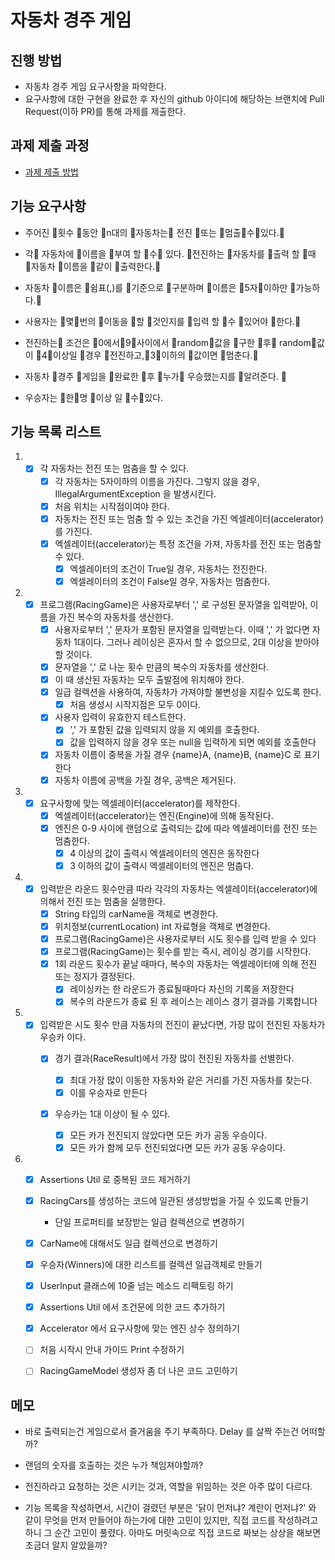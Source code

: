 # 자동차 경주 게임
## 진행 방법
* 자동차 경주 게임 요구사항을 파악한다.
* 요구사항에 대한 구현을 완료한 후 자신의 github 아이디에 해당하는 브랜치에 Pull Request(이하 PR)를 통해 과제를 제출한다.

## 과제 제출 과정
* [과제 제출 방법](https://github.com/next-step/nextstep-docs/tree/master/precourse)



## 기능 요구사항

- 주어진 횟수 동안 n대의 자동차는 전진 또는 멈출수있다.

- 각 자동차에 이름을 부여 할 수 있다. 전진하는 자동차를 출력 할 때 자동차 이름을 같이 출력한다.

- 자동차 이름은 쉼표(,)를 기준으로 구분하며 이름은 5자이하만 가능하다.

- 사용자는 몇번의 이동을 할 것인지를 입력 할 수 있어야 한다.

- 전진하는 조건은 0에서9사이에서 random값을 구한 후 random값이 4이상일 경우 전진하고,3이하의 값이면 멈춘다.

- 자동차 경주 게임을 완료한 후 누가 우승했는지를 알려준다. 
- 우승자는 한명 이상 일 수있다.



## 기능 목록 리스트

1. - [x] 각 자동차는 전진 또는 멈춤을 할 수 있다.
     - [x] 각 자동차는 5자이하의 이름을 가진다. 그렇지 않을 경우, IllegalArgumentException 을 발생시킨다.
     - [x] 처음 위치는 시작점이여야 한다.
     - [x] 자동차는 전진 또는 멈춤 할 수 있는 조건을 가진 엑셀레이터(accelerator)를 가진다.
     - [x] 엑셀레이터(accelerator)는 특정 조건을 가져, 자동차를 전진 또는 멈춤할 수 있다.
       - [x] 엑셀레이터의 조건이 True일 경우, 자동차는 전진한다.
       - [x] 엑셀레이터의 조건이 False일 경우, 자동차는 멈춤한다.
   
2. - [x] 프로그램(RacingGame)은 사용자로부터 ',' 로 구성된 문자열을 입력받아, 이름을 가진 복수의 자동차를 생산한다.
     - [x] 사용자로부터 ',' 문자가 포함된 문자열을 입력받는다. 이때 ',' 가 없다면 자동차 1대이다. 그러나 레이싱은 혼자서 할 수 없으므로, 2대 이상을 받아야 할 것이다.
     - [x] 문자열을 ',' 로 나눈 횟수 만큼의 복수의 자동차를 생산한다.
     - [x] 이 때 생산된 자동차는 모두 출발점에 위치해야 한다.
     - [x] 일급 컬렉션을 사용하여, 자동차가 가져야할 불변성을 지킬수 있도록 한다.
       - [x] 처음 생성시 시작지점은 모두 0이다.
     - [x] 사용자 입력이 유효한지 테스트한다.
       - [x] ',' 가 포함된 값을 입력되지 않을 지 예외를 호출한다.
       - [x] 값을 입력하지 않을 경우 또는 null을 입력하게 되면 예외를 호출한다
     - [x] 자동차 이름이 중복을 가질 경우 {name}A, {name}B, {name}C 로 표기한다
     - [x] 자동차 이름에 공백을 가질 경우, 공백은 제거된다.
   
3. - [x] 요구사항에 맞는 엑셀레이터(accelerator)를 제작한다.
     - [x] 엑셀레이터(accelerator)는 엔진(Engine)에 의해 동작된다.
     - [x] 엔진은 0-9 사이에 랜덤으로 출력되는 값에 따라 엑셀레이터를 전진 또는 멈춤한다.
       - [x] 4 이상의 값이 출력시 엑셀레이터의 엔진은 동작한다
       - [x] 3 이하의 값이 출력시 엑셀레이터의 엔진은 멈춥다.

4. - [x] 입력받은 라운드 횟수만큼 따라 각각의 자동차는 엑셀레이터(accelerator)에 의해서 전진 또는 멈춤을 실행한다.
     - [x] String 타입의 carName을 객체로 변경한다.
     - [x] 위치정보(currentLocation) int 자료형을 객체로 변경한다.
     - [x] 프로그램(RacingGame)은 사용자로부터 시도 횟수를 입력 받을 수 있다
     - [x] 프로그램(RacingGame)는 횟수를 받는 즉시, 레이싱 경기를 시작한다.
     - [x] 1회 라운드 횟수가 끝날 때마다, 복수의 자동차는 엑셀레이터에 의해 전진 또는 정지가 결정된다.
       - [x] 레이싱카는 한 라운드가 종료될때마다 자신의 기록을 저장한다
       - [x] 복수의 라운드가 종료 된 후 레이스는 레이스 경기 결과를 기록합니다

5. - [x] 입력받은 시도 횟수 만큼 자동차의 전진이 끝났다면, 가장 많이 전진된 자동차가 우승카 이다.
     - [x] 경기 결과(RaceResult)에서 가장 많이 전진된 자동차를 선별한다.
       - [x] 최대 가장 많이 이동한 자동차와 같은 거리를 가진 자동차를 찾는다.
       - [x] 이를 우승자로 만든다
     - [x] 우승카는 1대 이상이 될 수 있다.

       - [x] 모든 카가 전진되지 않았다면 모든 카가 공동 우승이다.
       - [x] 모든 카가 함께 모두 전진되었다면 모든 카가 공동 우승이다.

6. - [x] Assertions Util 로 중복된 코드 제거하기
   - [x] RacingCars를 생성하는 코드에 일관된 생성방법을 가질 수 있도록 만들기
     - 단일 프로퍼티를 보장받는 일급 컬렉션으로 변경하기
   - [x] CarName에 대해서도 일급 컬렉션으로 변경하기
   - [x] 우승자(Winners)에 대한 리스트를 컬렉션 일급객체로 만들기
   - [x] UserInput 클래스에 10줄 넘는 메소드 리팩토링 하기
   - [x] Assertions Util 에서 조건문에 의한 코드 추가하기
   - [x] Accelerator 에서 요구사항에 맞는 엔진 상수 정의하기
   - [ ] 처음 시작시 안내 가이드 Print 수정하기
   - [ ] RacingGameModel 생성자 좀 더 나은 코드 고민하기



## 메모

- 바로 출력되는건 게임으로서 즐거움을 주기 부족하다. Delay 를 살짝 주는건 어떠할까?

- 랜덤의 숫자를 호출하는 것은 누가 책임져야할까?
- 전진하라고 요청하는 것은 시키는 것과, 역할을 위임하는 것은 아주 많이 다르다.
- 기능 목록을 작성하면서, 시간이 걸렸던 부분은 '닭이 먼저냐? 계란이 먼저냐?' 와 같이 무엇을 먼저 만들어야 하는가에 대한 고민이 있지만, 직접 코드를 작성하려고 하니 그 순간 고민이 풀렸다. 아마도 머릿속으로 직접 코드로 짜보는 상상을 해보면 조금더 알지 알았을까?


